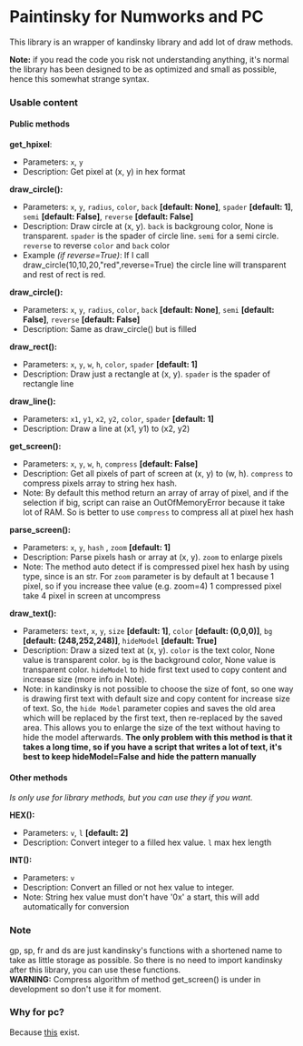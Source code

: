 # Paintinsky for Numworks and PC
This library is an wrapper of kandinsky library and add lot of draw methods.

**Note:** if you read the code you risk not understanding anything, it's normal the library has been designed to be as optimized and small as possible, hence this somewhat strange syntax.


### Usable content
#### Public methods

**get_hpixel**:
* Parameters: ``x``, ``y``
* Description: Get pixel at (x, y) in hex format

**draw_circle():**
* Parameters: ``x``, ``y``, ``radius``, ``color``, ``back`` **[default: None]**, ``spader`` **[default: 1]**, ``semi`` **[default: False]**, ``reverse`` **[default: False]**
* Description: Draw circle at (x, y). ``back`` is backgroung color, None is transparent. ``spader`` is the spader of circle line. ``semi`` for a semi circle. ``reverse`` to reverse ``color`` and ``back`` color
* Example *(if reverse=True)*: If I call draw_circle(10,10,20,"red",reverse=True) the circle line will transparent and rest of rect is red.

**draw_circle():**
* Parameters: ``x``, ``y``, ``radius``, ``color``, ``back`` **[default: None]**, ``semi`` **[default: False]**, ``reverse`` **[default: False]**
* Description: Same as draw_circle() but is filled

**draw_rect():**
* Parameters: ``x``, ``y``, ``w``, ``h``, ``color``, ``spader`` **[default: 1]**
* Description: Draw just a rectangle at (x, y). ``spader`` is the spader of rectangle line

**draw_line():**
* Parameters: ``x1``, ``y1``, ``x2``, ``y2``, ``color``, ``spader`` **[default: 1]**
* Description: Draw a line at (x1, y1) to (x2, y2)

**get_screen():**
* Parameters: ``x``, ``y``, ``w``, ``h``, ``compress`` **[default: False]**
* Description: Get all pixels of part of screen at (x, y) to (w, h). ``compress`` to compress pixels array to string hex hash.
* Note: By default this method return an array of array of pixel, and if the selection if big, script can raise an OutOfMemoryError because it take lot of RAM. So is better to use ``compress`` to compress all at pixel hex hash

**parse_screen():**
* Parameters: ``x``, ``y``, ``hash`` , ``zoom`` **[default: 1]**
* Description: Parse pixels hash or array at (x, y). ``zoom`` to enlarge pixels
* Note: The method auto detect if is compressed pixel hex hash by using type, since is an str. For ``zoom`` parameter is by default at 1 because 1 pixel, so if you increase thee value (e.g. zoom=4) 1 compressed pixel take 4 pixel in screen at uncompress

**draw_text():**
* Parameters: ``text``, ``x``, ``y``, ``size`` **[default: 1]**, ``color`` **[default: (0,0,0)]**, ``bg`` **[default: (248,252,248)]**, ``hideModel`` **[default: True]**
* Description: Draw a sized text at (x, y). ``color`` is the text color, None value is transparent color. ``bg`` is the background color, None value is transparent color. ``hideModel`` to hide first text used to copy content and increase size (more info in Note).
* Note: in kandinsky is not possible to choose the size of font, so one way is drawing first text with default size and copy content for increase size of text. So, the ``hide Model`` parameter copies and saves the old area which will be replaced by the first text, then re-replaced by the saved area. This allows you to enlarge the size of the text without having to hide the model afterwards. **The only problem with this method is that it takes a long time, so if you have a script that writes a lot of text, it's best to keep hideModel=False and hide the pattern manually**
 
#### Other methods
*Is only use for library methods, but you can use they if you want.*

**HEX():**
* Parameters: ``v``, ``l`` **[default: 2]**
* Description: Convert integer to a filled hex value. ``l`` max hex length

**INT():**
* Parameters: ``v``
* Description: Convert an filled or not hex value to integer.
* Note: String hex value must don't have '0x' a start, this will add automatically for conversion

### Note
gp, sp, fr and ds are just kandinsky's functions with a shortened name to take as little storage as possible. So there is no need to import kandinsky after this library, you can use these functions. <br>
**WARNING:** Compress algorithm of method get_screen() is under in development so don't use it for moment. 

### Why for pc?
Because [this](https://github.com/ZetaMap/Kandinsky-Numworks) exist.
